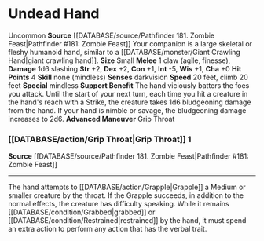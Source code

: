 ﻿---
charisma: '+0'
climb_speed: '20'
constitution: '+1'
dexterity: '+2'
hp: '4'
id: '50'
intelligence: '-5'
land_speed: '20'
max_speed: '20'
name: Undead Hand
rarity: Uncommon
sense:
- darkvision
size: Small
source: '[[DATABASE/source/Pathfinder 181. Zombie Feast|Pathfinder #181: Zombie Feast]]'
speed:
- 20 feet
- climb 20 feet
strength: '+2'
strength_req: '2'
trait:
- '[[DATABASE/trait/Uncommon|Uncommon]]'
type: Animal Companion
wisdom: '+1'

---
# Undead Hand

<span class="trait-uncommon item-trait">Uncommon</span>
**Source** [[DATABASE/source/Pathfinder 181. Zombie Feast|Pathfinder #181: Zombie Feast]]
Your companion is a large skeletal or fleshy humanoid hand, similar to a [[DATABASE/monster/Giant Crawling Hand|giant crawling hand]].
**Size** Small
**Melee** <span class="action-icon">1</span> claw (agile, finesse), **Damage** 1d6 slashing
**Str** +2, **Dex** +2, **Con** +1, **Int** -5, **Wis** +1, **Cha** +0
**Hit Points** 4
**Skill** none (mindless)
**Senses** darkvision
**Speed** 20 feet, climb 20 feet
**Special** mindless
**Support Benefit** The hand viciously batters the foes you attack. Until the start of your next turn, each time you hit a creature in the hand's reach with a Strike, the creature takes 1d6 bludgeoning damage from the hand. If your hand is nimble or savage, the bludgeoning damage increases to 2d6.
**Advanced Maneuver** Grip Throat

### [[DATABASE/action/Grip Throat|Grip Throat]] <span class="action-icon">1</span>

**Source** [[DATABASE/source/Pathfinder 181. Zombie Feast|Pathfinder #181: Zombie Feast]]

---
The hand attempts to [[DATABASE/action/Grapple|Grapple]] a Medium or smaller creature by the throat. If the Grapple succeeds, in addition to the normal effects, the creature has difficulty speaking. While it remains [[DATABASE/condition/Grabbed|grabbed]] or [[DATABASE/condition/Restrained|restrained]] by the hand, it must spend an extra action to perform any action that has the verbal trait.